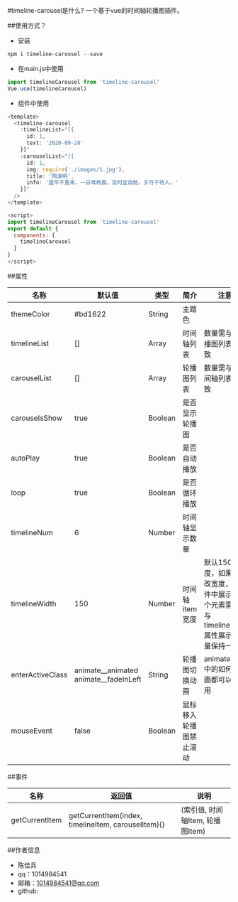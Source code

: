 #timeline-carousel是什么?
一个基于vue的时间轴轮播图插件。

##使用方式？
* 安装
```javascript
npm i timeline-carousel --save
```
* 在main.js中使用
```javascript
import timelineCarousel from 'timeline-carousel'
Vue.use(timelineCarousel)
```
* 组件中使用
```javascript
<template>
  <timeline-carousel 
    :timelineList="[{
      id: 1,
      text: '2020-09-28'
    }]"
    :carouselList="[{
      id: 1,
      img: require('./images/1.jpg'),
      title: '陶渊明',
      info: '盛年不重来，一日难再晨。及时宜自勉，岁月不待人。'
    }]"
  />
</template>

<script>
import timelineCarousel from 'timeline-carousel'
export default {
  components: {
    timelineCarousel
  }
}
</script>

```

##属性

名称 | 默认值 | 类型 | 简介 | 注意
----------|-----------|---------|----------|----------
themeColor | #bd1622 | String | 主题色 |  |
timelineList | []  | Array | 时间轴列表 | 数量需与轮播图列表一致
carouselList | []  | Array | 轮播图列表 | 数量需与时间轴列表一致
carouseIsShow | true | Boolean | 是否显示轮播图 |  |
autoPlay | true | Boolean | 是否自动播放 | |
loop | true | Boolean | 是否循环播放 | |
timelineNum | 6 | Number | 时间轴显示数量 |  |
timelineWidth | 150 | Number | 时间轴item宽度 | 默认150宽度，如果更改宽度，组件中展示几个元素需要与timelineNum属性展示数量保持一致 |
enterActiveClass | animate__animated animate__fadeInLeft | String | 轮播图切换动画 | animate.css中的如何动画都可以使用 |
mouseEvent | false | Boolean | 鼠标移入轮播图禁止滚动 | |

##事件

名称 | 返回值 | 说明 
----------|-----------|---------
getCurrentItem | getCurrentItem(index, timelineItem, carouselItem){} | (索引值, 时间轴Item, 轮播图Item)

##作者信息
- 陈佳兵
- qq：1014984541
- 邮箱：1014984541@qq.com
- github: 
